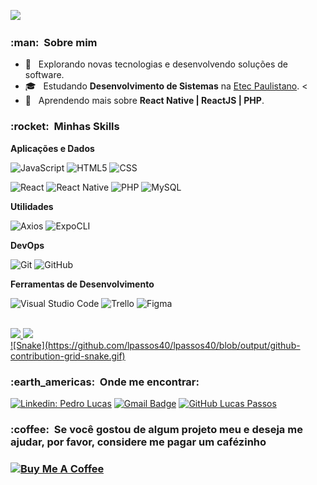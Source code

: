 
![](https://komarev.com/ghpvc/?username=LucasPassos&color=006bed)

<h3> :man: &nbsp;Sobre mim </h3>

- 🤔 &nbsp; Explorando novas tecnologias e desenvolvendo soluções de software.
- 🎓 &nbsp; Estudando **Desenvolvimento de Sistemas** na <a href="link da sua faculdade">Etec Paulistano</a>.
<<!--- 💼 &nbsp; Trabalhando como **ÁREA EM QUE VOCÊ TRABALHA** na <a href="LINK DA EMPRESA">EMPRESA</a>-->
- 🌱 &nbsp; Aprendendo mais sobre **React Native | ReactJS | PHP**.

<h3> :rocket: &nbsp;Minhas Skills </h3>

**Aplicações e Dados**

 
  ![JavaScript](https://img.shields.io/badge/-JavaScript-333333?style=flat&logo=javascript)
  ![HTML5](https://img.shields.io/badge/-HTML5-333333?style=flat&logo=HTML5)
  ![CSS](https://img.shields.io/badge/-CSS-333333?style=flat&logo=CSS3&logoColor=1572B6)
 
  ![React](https://img.shields.io/badge/-React-333333?style=flat&logo=react)
  ![React Native](https://img.shields.io/badge/-React%20Native-333333?style=flat&logo=react)
  ![PHP](https://img.shields.io/badge/-PHP-333333?style=flat&logo=php)
  ![MySQL](https://img.shields.io/badge/-MySQL-333333?style=flat&logo=mysql)

**Utilidades**

  ![Axios](https://img.shields.io/badge/-Axios-333333?style=flat&logo=axios)
  ![ExpoCLI](https://img.shields.io/badge/-ExpoCLI-333333?style=flat&logo=expo)

**DevOps**

  ![Git](https://img.shields.io/badge/-Git-333333?style=flat&logo=git)
  ![GitHub](https://img.shields.io/badge/-GitHub-333333?style=flat&logo=github)
 

**Ferramentas de Desenvolvimento**

  ![Visual Studio Code](https://img.shields.io/badge/-Visual%20Studio%20Code-333333?style=flat&logo=visual-studio-code&logoColor=007ACC)
  ![Trello](https://img.shields.io/badge/-Trello-333333?style=flat&logo=trello&logoColor=007ACC)
  ![Figma](https://img.shields.io/badge/-Figma-333333?style=flat&logo=figma&logoColor=007ACC)


<br/>

<a href="https://github.com/lpassos40">
  <img height="180em" src="https://github-readme-stats.vercel.app/api?username=lpassos40&theme=dracula&show_icons=true" />
 <img height="180em" src="https://github-readme-stats.vercel.app/api/top-langs/?username=lpassos40&layout=compact&langs_count=7&theme=dracula"/>
</a>

<br/>
<a href="https://github.com/lpassos40">![Snake](https://github.com/lpassos40/lpassos40/blob/output/github-contribution-grid-snake.gif)</a>
<br>
<h3> :earth_americas: &nbsp;Onde me encontrar: </h3> 

[![Linkedin: Pedro Lucas](https://img.shields.io/badge/-Pedro%20Lucas%20Passos-blue?style=flat-square&logo=Linkedin&logoColor=white&link=https://www.linkedin.com/in/pedro-lucas-passos-902384234/)](https://www.linkedin.com/in/pedro-lucas-passos-902384234/)
[![Gmail Badge](https://img.shields.io/badge/-Lucas%20Passos-006bed?style=flat-square&color=red&logo=Gmail&logoColor=white&link=mailto:lucaspassos2005@gmail.com)](mailto:lucaspassos2005@gmail.com)
[![GitHub Lucas Passos]( https://img.shields.io/github/followers/lpassos40?label=follow&style=social)](https://github.com/lpassos40)


<h3> :coffee: &nbsp;Se você gostou de algum projeto meu e deseja me ajudar, por favor, considere me pagar um cafézinho<h3/>

<a href="https://www.buymeacoffee.com/lucaspassoE" target="_blank"><img src="https://cdn.buymeacoffee.com/buttons/v2/default-red.png" alt="Buy Me A Coffee" width="120" ></a>

